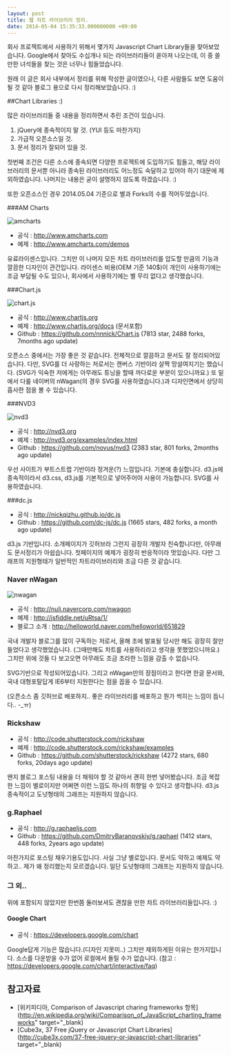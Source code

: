 ```yaml
---
layout: post
title: 웹 차트 라이브러리 정리.
date: 2014-05-04 15:35:33.000000000 +09:00
---
```

회사 프로젝트에서 사용하기 위해서 몇가지 Javascript Chart Library들을 찾아보았습니다. Google에서 찾아도 수십개나 되는 라이브러리들이 쏟아져 나오는데, 이 중 쓸만한 녀석들을 찾는 것은 너무나 힘들었습니다.

원래 이 글은 회사 내부에서 정리를 위해 작성한 글이였으나, 다른 사람들도 보면 도움이 될 것 같아 블로그 용으로 다시 정리해보았습니다. :)

##Chart Libraries :)

많은 라이브러리들 중 내용을 정리하면서 추린 조건이 있습니다.

1. jQuery에 종속적이지 말 것. (YUI 등도 마찬가지)
2. 가급적 오픈소스일 것.
3. 문서 정리가 잘되어 있을 것.

첫번째 조건은 다른 소스에 종속되면 다양한 프로젝트에 도입하기도 힘들고, 해당 라이브러리의 문서뿐 아니라 종속된 라이브러리도 어느정도 숙달하고 있어야 하기 대문에 제외하였습니다.
나머지는 내용은 굳이 설명하지 않도록 하겠습니다. :)

또한 오픈소스인 경우 2014.05.04 기준으로 별과 Forks의 수를 적어두었습니다.

###AM Charts

![amcharts](/content/images/2014/May/1.png)

- 공식 : http://www.amcharts.com
- 예제 : http://www.amcharts.com/demos

유료라이센스입니다. 그치만 이 나머지 모든 차트 라이브러리를 압도할 만큼의 기능과 깔끔한 디자인이 관건입니다. 라이센스 비용(OEM 기준 140$)이 개인이 사용하기에는 조금 부담될 수도 있으나, 회사에서 사용하기에는 별 무리 없다고 생각했습니다.

###Chart.js

![chart.js](/content/images/2014/May/2.png)

- 공식 : http://www.chartjs.org
- 예제 : http://www.chartjs.org/docs (문서포함)
- Github : https://github.com/nnnick/Chart.js (7813 star, 2488 forks, 7months ago update)

오픈소스 중에서는 가장 좋은 것 같습니다. 전체적으로 깔끔하고 문서도 잘 정리되어있습니다.
다만, SVG를 더 사랑하는 저로서는 캔버스 기반이라 살짝 망설여지기는 했습니다. (SVG가 익숙한 저에게는 아무래도 튜닝을 할때 까다로운 부분이 있으니까요.)
또 밑에서 다룰 네이버의 nWagan(의 경우 SVG를 사용하였습니다.)과 디자인면에서 상당히 흡사한 점을 볼 수 있습니다.

###NVD3

![nvd3](/content/images/2014/May/3.png)

- 공식 : http://nvd3.org
- 예제 : http://nvd3.org/examples/index.html
- Github : https://github.com/novus/nvd3 (2383 star, 801 forks, 2months ago update)

우선 사이트가 부트스트랩 기반이라 정겨운(?) 느낌입니다. 기본에 충실합니다. d3.js에 종속적이라서 d3.css, d3.js를 기본적으로 넣어주어야 사용이 가능합니다. SVG를 사용하였습니다.

###dc.js

- 공식 : http://nickqizhu.github.io/dc.js
- Github : https://github.com/dc-js/dc.js (1665 stars, 482 forks, a month ago update)

d3.js 기반입니다. 소개페이지가 깃허브라 그런지 굉장히 개발자 친숙합니다만, 아무래도 문서정리가 아쉽습니다. 첫페이지의 예제가 굉장히 반응적이라 멋있습니다. 다만 그래프의 지원형태가 일반적인 차트라이브러리와 조금 다른 것 같습니다.

### Naver nWagan

![nwagan](/content/images/2014/May/nwagn.png)

- 공식 : http://nuli.navercorp.com/nwagon
- 예제 : http://jsfiddle.net/uRtsa/1/
- 블로그 소개 : http://helloworld.naver.com/helloworld/651829

국내 개발자 블로그를 많이 구독하는 저로서, 올해 초에 발표될 당시만 해도 굉장히 잘만들었다고 생각했었습니다. (그때만해도 차트를 사용하리라고 생각을 못했었으니까요.) 그치만 위에 것들 다 보고오면 아무래도 조금 초라한 느낌을 감출 수 없습니다.

SVG기반으로 작성되어있습니다. 그리고 nWagan만의 장점이라고 한다면 한글 문서와, 국내 대형포탈답게 IE6부터 지원한다는 점을 꼽을 수 있습니다.

(오픈소스 좀 깃허브로 배포하지.. 좋은 라이브러리를 배포하고 뭔가 썩히는 느낌이 듭니다.. -_ㅠ)


### Rickshaw

- 공식 : http://code.shutterstock.com/rickshaw
- 예제 : http://code.shutterstock.com/rickshaw/examples
- Github : https://github.com/shutterstock/rickshaw (4272 stars, 680 forks, 20days ago update)

왠지 블로그 포스팅 내용을 더 채워야 할 것 같아서 괜히 한번 넣어봤습니다. 조금 복잡한 느낌이 별로이지만 어쩌면 이런 느낌도 하나의 취향일 수 있다고 생각합니다.
d3.js 종속적이고 도넛형태의 그래프는 지원하지 않습니다.

### g.Raphael

- 공식 : http://g.raphaeljs.com
- Github : https://github.com/DmitryBaranovskiy/g.raphael (1412 stars, 448 forks, 2years ago update)

마찬가지로 포스팅 채우기용도입니다. 사실 그냥 별로입니다. 문서도 약하고 예제도 약하고.. 제가 왜 정리했는지 모르겠습니다.
일단 도넛형태의 그래프는 지원하지 않습니다.

### 그 외..

위에 포함되지 않았지만 한번쯤 둘러보셔도 괜찮을 만한 차트 라이브러리들입니다. :)

#### Google Chart

- 공식 : https://developers.google.com/chart

Google답게 기능은 많습니다.(디자인 지못미..) 그치만 제외하게된 이유는 한가지입니다. 소스를 다운받을 수가 없어 로컬에서 돌릴 수가 없습니다. (참고 : https://developers.google.com/chart/interactive/faq)



## 참고자료

- [위키피디아, Comparison of Javascript charing frameworks 항목](http://en.wikipedia.org/wiki/Comparison_of_JavaScript_charting_frameworks" target="_blank)
- [Cube3x, 37 Free jQuery or Javascript Chart Libraries](http://cube3x.com/37-free-jquery-or-javascript-chart-libraries" target="_blank)

